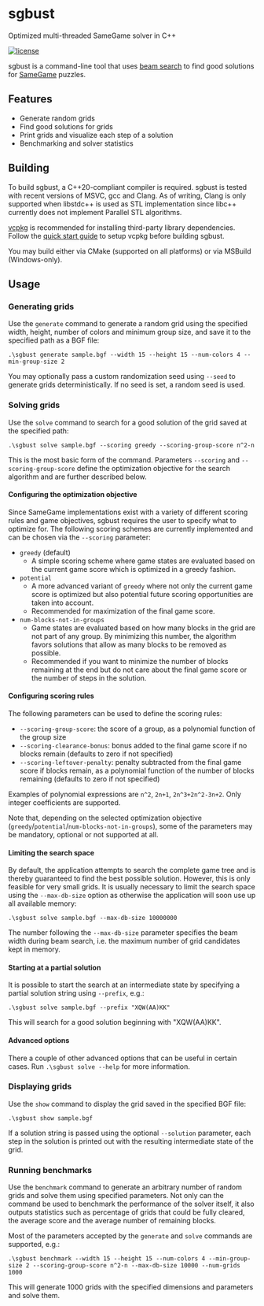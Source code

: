 # sgbust
Optimized multi-threaded SameGame solver in C++

[![license](https://img.shields.io/github/license/chausner/sgbust.svg)](https://github.com/chausner/sgbust/blob/master/LICENSE)

sgbust is a command-line tool that uses [beam search](https://en.wikipedia.org/wiki/Beam_search) to find good solutions for [SameGame](https://en.wikipedia.org/wiki/SameGame) puzzles.

## Features

* Generate random grids
* Find good solutions for grids
* Print grids and visualize each step of a solution
* Benchmarking and solver statistics

## Building

To build sgbust, a C++20-compliant compiler is required.
sgbust is tested with recent versions of MSVC, gcc and Clang.
As of writing, Clang is only supported when libstdc++ is used as STL implementation
since libc++ currently does not implement Parallel STL algorithms.

[vcpkg](https://github.com/microsoft/vcpkg) is recommended for installing third-party library dependencies.
Follow the [quick start guide](https://github.com/microsoft/vcpkg#quick-start-windows) to setup vcpkg before building sgbust.

You may build either via CMake (supported on all platforms) or via MSBuild (Windows-only).

## Usage

### Generating grids

Use the `generate` command to generate a random grid using the specified width, height, number of colors and minimum group size,
and save it to the specified path as a BGF file:

```
.\sgbust generate sample.bgf --width 15 --height 15 --num-colors 4 --min-group-size 2
```

You may optionally pass a custom randomization seed using `--seed` to generate grids deterministically.
If no seed is set, a random seed is used.

### Solving grids

Use the `solve` command to search for a good solution of the grid saved at the specified path:

```
.\sgbust solve sample.bgf --scoring greedy --scoring-group-score n^2-n
```

This is the most basic form of the command.
Parameters `--scoring` and `--scoring-group-score` define the optimization objective for the search algorithm
and are further described below.

#### Configuring the optimization objective

Since SameGame implementations exist with a variety of different scoring rules and game objectives,
sgbust requires the user to specify what to optimize for.
The following scoring schemes are currently implemented and can be chosen via the `--scoring` parameter:

* `greedy` (default)
  * A simple scoring scheme where game states are evaluated based on the current game score which is optimized in a greedy fashion.
* `potential`
  * A more advanced variant of `greedy` where not only the current game score is optimized but also potential future scoring opportunities are taken into account.
  * Recommended for maximization of the final game score.
* `num-blocks-not-in-groups`
  * Game states are evaluated based on how many blocks in the grid are not part of any group.
    By minimizing this number, the algorithm favors solutions that allow as many blocks to be removed as possible.
  * Recommended if you want to minimize the number of blocks remaining at the end but do not care about the final game score or the number of steps in the solution.

#### Configuring scoring rules

The following parameters can be used to define the scoring rules:

* `--scoring-group-score`: the score of a group, as a polynomial function of the group size
* `--scoring-clearance-bonus`: bonus added to the final game score if no blocks remain (defaults to zero if not specified)
* `--scoring-leftover-penalty`: penalty subtracted from the final game score if blocks remain, as a polynomial function of the number of blocks remaining (defaults to zero if not specified)

Examples of polynomial expressions are `n^2`, `2n+1`, `2n^3+2n^2-3n+2`.
Only integer coefficients are supported.

Note that, depending on the selected optimization objective (`greedy`/`potential`/`num-blocks-not-in-groups`), some of the parameters may be mandatory, optional or not supported at all.

#### Limiting the search space

By default, the application attempts to search the complete game tree
and is thereby guaranteed to find the best possible solution.
However, this is only feasible for very small grids.
It is usually necessary to limit the search space using the `--max-db-size` option
as otherwise the application will soon use up all available memory:

```
.\sgbust solve sample.bgf --max-db-size 10000000
```

The number following the `--max-db-size` parameter specifies the beam width during beam search,
i.e. the maximum number of grid candidates kept in memory.

#### Starting at a partial solution

It is possible to start the search at an intermediate state by specifying a partial solution string using `--prefix`, e.g.:

```
.\sgbust solve sample.bgf --prefix "XQW(AA)KK"
```

This will search for a good solution beginning with "XQW(AA)KK".

#### Advanced options

There a couple of other advanced options that can be useful in certain cases.
Run `.\sgbust solve --help` for more information.

### Displaying grids

Use the `show` command to display the grid saved in the specified BGF file:

```
.\sgbust show sample.bgf
```

If a solution string is passed using the optional `--solution` parameter,
each step in the solution is printed out with the resulting intermediate state of the grid.

### Running benchmarks

Use the `benchmark` command to generate an arbitrary number of random grids and solve them using specified parameters.
Not only can the command be used to benchmark the performance of the solver itself,
it also outputs statistics such as percentage of grids that could be fully cleared,
the average score and the average number of remaining blocks.

Most of the parameters accepted by the `generate` and `solve` commands are supported, e.g.:

```
.\sgbust benchmark --width 15 --height 15 --num-colors 4 --min-group-size 2 --scoring-group-score n^2-n --max-db-size 10000 --num-grids 1000
```

This will generate 1000 grids with the specified dimensions and parameters and solve them.
